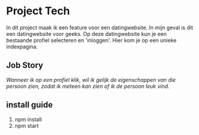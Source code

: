 # Project Tech
In dit project maak ik een feature voor een datingwebsite. In mijn geval is dit een datingwebsite voor geeks. Op deze datingwebsite kun je een bestaande profiel selecteren en 'inloggen'. Hier kom je op een unieke indexpagina. 

## Job Story
_Wanneer ik op een profiel klik, wil ik gelijk de eigenschappen van die persoon zien, zodat ik meteen kan zien of ik de persoon leuk vind._

## install guide
1. npm install
2. npm start
